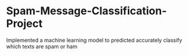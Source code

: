 # Spam-Message-Classification-Project
Implemented a machine learning model to predicted accurately classify which texts are spam or ham
